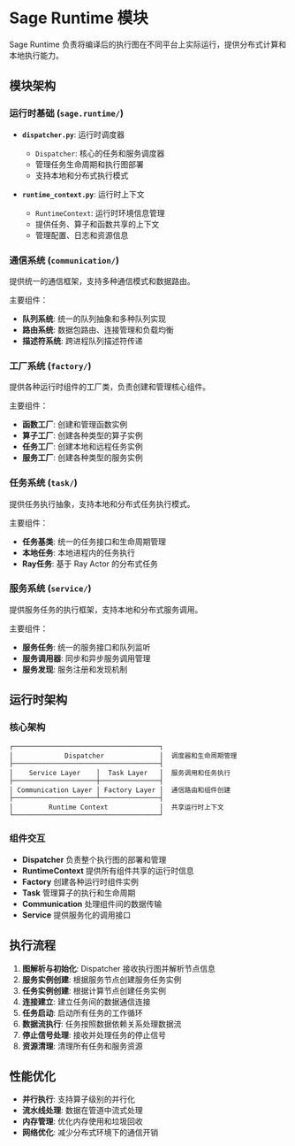 # Sage Runtime 模块

Sage Runtime 负责将编译后的执行图在不同平台上实际运行，提供分布式计算和本地执行能力。

## 模块架构

### 运行时基础 (`sage.runtime/`)

- **`dispatcher.py`**: 运行时调度器
  - `Dispatcher`: 核心的任务和服务调度器
  - 管理任务生命周期和执行图部署
  - 支持本地和分布式执行模式

- **`runtime_context.py`**: 运行时上下文
  - `RuntimeContext`: 运行时环境信息管理
  - 提供任务、算子和函数共享的上下文
  - 管理配置、日志和资源信息

### 通信系统 (`communication/`)
提供统一的通信框架，支持多种通信模式和数据路由。

主要组件：
- **队列系统**: 统一的队列抽象和多种队列实现
- **路由系统**: 数据包路由、连接管理和负载均衡
- **描述符系统**: 跨进程队列描述符传递

### 工厂系统 (`factory/`)
提供各种运行时组件的工厂类，负责创建和管理核心组件。

主要组件：
- **函数工厂**: 创建和管理函数实例
- **算子工厂**: 创建各种类型的算子实例
- **任务工厂**: 创建本地和远程任务实例
- **服务工厂**: 创建各种类型的服务实例

### 任务系统 (`task/`)
提供任务执行抽象，支持本地和分布式任务执行模式。

主要组件：
- **任务基类**: 统一的任务接口和生命周期管理
- **本地任务**: 本地进程内的任务执行
- **Ray任务**: 基于 Ray Actor 的分布式任务

### 服务系统 (`service/`)
提供服务任务的执行框架，支持本地和分布式服务调用。

主要组件：
- **服务任务**: 统一的服务接口和队列监听
- **服务调用器**: 同步和异步服务调用管理
- **服务发现**: 服务注册和发现机制

## 运行时架构

### 核心架构
```
┌─────────────────────────────────────┐
│             Dispatcher              │  调度器和生命周期管理
├─────────────────────────────────────┤
│    Service Layer    │  Task Layer   │  服务调用和任务执行
├─────────────────────┼───────────────┤
│ Communication Layer │ Factory Layer │  通信路由和组件创建
├─────────────────────┴───────────────┤
│         Runtime Context             │  共享运行时上下文
└─────────────────────────────────────┘
```

### 组件交互
- **Dispatcher** 负责整个执行图的部署和管理
- **RuntimeContext** 提供所有组件共享的运行时信息
- **Factory** 创建各种运行时组件实例
- **Task** 管理算子的执行和生命周期
- **Communication** 处理组件间的数据传输
- **Service** 提供服务化的调用接口

## 执行流程

1. **图解析与初始化**: Dispatcher 接收执行图并解析节点信息
2. **服务实例创建**: 根据服务节点创建服务任务实例
3. **任务实例创建**: 根据计算节点创建任务实例
4. **连接建立**: 建立任务间的数据通信连接
5. **任务启动**: 启动所有任务的工作循环
6. **数据流执行**: 任务按照数据依赖关系处理数据流
7. **停止信号处理**: 接收并处理任务的停止信号
8. **资源清理**: 清理所有任务和服务资源

## 性能优化

- **并行执行**: 支持算子级别的并行化
- **流水线处理**: 数据在管道中流式处理
- **内存管理**: 优化内存使用和垃圾回收
- **网络优化**: 减少分布式环境下的通信开销
